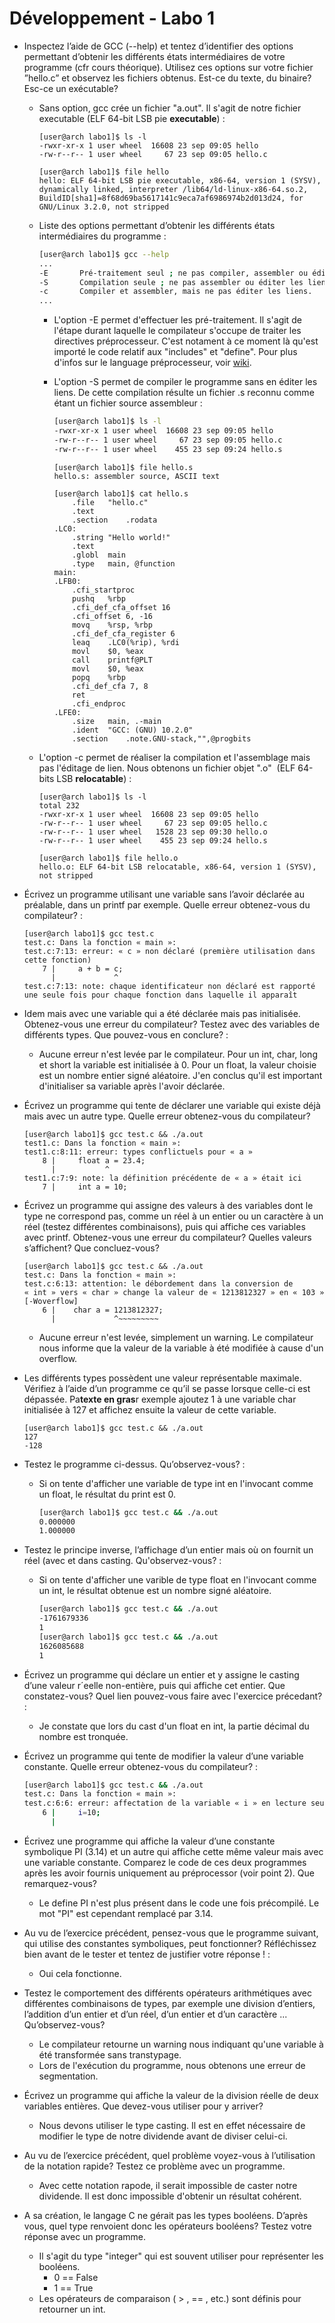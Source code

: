 # Développement - Labo 1

- Inspectez l’aide de GCC (--help) et tentez d’identifier des options permettant d’obtenir les différents états intermédiaires de votre programme (cfr cours théorique). Utilisez ces options sur votre fichier ”hello.c” et observez les fichiers obtenus. Est-ce du texte, du binaire? Esc-ce un exécutable?

    - Sans option, gcc crée un fichier "a.out". Il s'agit de notre fichier executable (ELF 64-bit LSB pie **executable**) :

        ```
        [user@arch labo1]$ ls -l
        -rwxr-xr-x 1 user wheel  16608 23 sep 09:05 hello
        -rw-r--r-- 1 user wheel     67 23 sep 09:05 hello.c
        ```
        ```
        [user@arch labo1]$ file hello
        hello: ELF 64-bit LSB pie executable, x86-64, version 1 (SYSV), dynamically linked, interpreter /lib64/ld-linux-x86-64.so.2, BuildID[sha1]=8f68d69ba5617141c9eca7af6986974b2d013d24, for GNU/Linux 3.2.0, not stripped
        ```
    - Liste des options permettant d’obtenir les différents états intermédiaires du programme :

        ```bash
        [user@arch labo1]$ gcc --help
        ...
        -E       Pré-traitement seul ; ne pas compiler, assembler ou éditer les liens.
        -S       Compilation seule ; ne pas assembler ou éditer les liens.
        -c       Compiler et assembler, mais ne pas éditer les liens.
        ...
        ```
        - L'option -E permet d'effectuer les pré-traitement. Il s'agit de l'étape durant laquelle le compilateur s'occupe de traiter les directives préprocesseur. C'est notament à ce moment là qu'est importé le code relatif aux "includes" et "define". Pour plus d'infos sur le language préprocesseur, voir [wiki](https://fr.wikibooks.org/wiki/Programmation_C/Pr%C3%A9processeur).

        - L'option -S permet de compiler le programme sans en éditer les liens. De cette compilation résulte un fichier .s reconnu comme étant un fichier source assembleur :

            ```bash
            [user@arch labo1]$ ls -l
            -rwxr-xr-x 1 user wheel  16608 23 sep 09:05 hello
            -rw-r--r-- 1 user wheel     67 23 sep 09:05 hello.c
            -rw-r--r-- 1 user wheel    455 23 sep 09:24 hello.s
            ```
            ```
            [user@arch labo1]$ file hello.s
            hello.s: assembler source, ASCII text
            ```
            ```
            [user@arch labo1]$ cat hello.s
                .file	"hello.c"
                .text
                .section	.rodata
            .LC0:
                .string	"Hello world!"
                .text
                .globl	main
                .type	main, @function
            main:
            .LFB0:
                .cfi_startproc
                pushq	%rbp
                .cfi_def_cfa_offset 16
                .cfi_offset 6, -16
                movq	%rsp, %rbp
                .cfi_def_cfa_register 6
                leaq	.LC0(%rip), %rdi
                movl	$0, %eax
                call	printf@PLT
                movl	$0, %eax
                popq	%rbp
                .cfi_def_cfa 7, 8
                ret
                .cfi_endproc
            .LFE0:
                .size	main, .-main
                .ident	"GCC: (GNU) 10.2.0"
                .section	.note.GNU-stack,"",@progbits

            ```
    - L'option -c permet de réaliser la compilation et l'assemblage mais pas l'éditage de lien. Nous obtenons un fichier objet ".o"  (ELF 64-bits LSB **relocatable**) :

        ```
        [user@arch labo1]$ ls -l
        total 232
        -rwxr-xr-x 1 user wheel  16608 23 sep 09:05 hello
        -rw-r--r-- 1 user wheel     67 23 sep 09:05 hello.c
        -rw-r--r-- 1 user wheel   1528 23 sep 09:30 hello.o
        -rw-r--r-- 1 user wheel    455 23 sep 09:24 hello.s
        ```
        ```
        [user@arch labo1]$ file hello.o
        hello.o: ELF 64-bit LSB relocatable, x86-64, version 1 (SYSV), not stripped
        ```
- Écrivez un programme utilisant une variable sans l’avoir déclarée au préalable, dans un printf par exemple. Quelle erreur obtenez-vous du compilateur? :

    ```
    [user@arch labo1]$ gcc test.c
    test.c: Dans la fonction « main »:
    test.c:7:13: erreur: « c » non déclaré (première utilisation dans cette fonction)
        7 |     a + b = c;
          |             ^
    test.c:7:13: note: chaque identificateur non déclaré est rapporté une seule fois pour chaque fonction dans laquelle il apparaît

    ```
- Idem mais avec une variable qui a été déclarée mais pas initialisée. Obtenez-vous une erreur du compilateur? Testez avec des variables de différents types. Que pouvez-vous en conclure? :

    - Aucune erreur n'est levée par le compilateur. Pour un int, char, long et short la variable est initialisée à 0. Pour un float, la valeur choisie est un nombre entier signé aléatoire. J'en conclus qu'il est important d'initialiser sa variable après l'avoir déclarée.
- Écrivez un programme qui tente de déclarer une variable qui existe déjà mais avec un autre type. Quelle erreur obtenez-vous du compilateur?

    ```
    [user@arch labo1]$ gcc test.c && ./a.out
    test1.c: Dans la fonction « main »:
    test1.c:8:11: erreur: types conflictuels pour « a »
        8 |     float a = 23.4;
          |           ^
    test1.c:7:9: note: la définition précédente de « a » était ici
        7 |     int a = 10;
    ```
- Écrivez un programme qui assigne des valeurs à des variables dont le type ne correspond pas, comme un réel à un entier ou un caractère à un réel (testez différentes combinaisons), puis qui affiche ces variables avec printf. Obtenez-vous une erreur du compilateur? Quelles valeurs s’affichent? Que concluez-vous?

    ```
    [user@arch labo1]$ gcc test.c && ./a.out
    test.c: Dans la fonction « main »:
    test.c:6:13: attention: le débordement dans la conversion de « int » vers « char » change la valeur de « 1213812327 » en « 103 » [-Woverflow]
        6 |    char a = 1213812327;
          |             ^~~~~~~~~~
    ```
    - Aucune erreur n'est levée, simplement un warning. Le compilateur nous informe que la valeur de la variable à été modifiée à cause d'un overflow.
- Les différents types possèdent une valeur représentable maximale. Vérifiez à l’aide d’un programme ce qu’il se passe lorsque celle-ci est dépassée. Pa**texte en gras**r exemple ajoutez 1 à une variable char initialisée à 127 et affichez ensuite la valeur de cette variable.

    ```
    [user@arch labo1]$ gcc test.c && ./a.out
    127
    -128
    ```
- Testez le programme ci-dessus. Qu’observez-vous? :

    - Si on tente d'afficher une variable de type int en l'invocant comme un float, le résultat du print est 0.

        ```bash
        [user@arch labo1]$ gcc test.c && ./a.out
        0.000000
        1.000000
        ```
- Testez le principe inverse, l’affichage d’un entier mais où on fournit un réel (avec et dans casting. Qu'observez-vous? :

    - Si on tente d'afficher une varible de type float en l'invocant comme un int, le résultat obtenue est un nombre signé aléatoire.

        ```bash
        [user@arch labo1]$ gcc test.c && ./a.out
        -1761679336
        1
        [user@arch labo1]$ gcc test.c && ./a.out
        1626085688
        1
        ```
- Écrivez un programme qui déclare un entier et y assigne le casting d’une valeur r´eelle non-entière, puis qui affiche cet entier. Que constatez-vous? Quel lien pouvez-vous faire avec l'exercice précedant? :

    - Je constate que lors du cast d'un float en int, la partie décimal du nombre est tronquée.
- Écrivez un programme qui tente de modifier la valeur d’une variable constante. Quelle erreur obtenez-vous du compilateur? :

    ```bash
    [user@arch labo1]$ gcc test.c && ./a.out
    test.c: Dans la fonction « main »:
    test.c:6:6: erreur: affectation de la variable « i » en lecture seule
        6 |     i=10;
          |
    ```
- Écrivez une programme qui affiche la valeur d’une constante symbolique PI (3.14) et un autre qui affiche cette même valeur mais avec une variable constante. Comparez le code de ces deux programmes après les avoir fournis uniquement au préprocessor (voir
    point 2). Que remarquez-vous?
    - Le define PI n'est plus présent dans le code une fois précompilé. Le mot "PI" est cependant remplacé par 3.14.

- Au vu de l’exercice précédent, pensez-vous que le programme suivant, qui utilise des constantes symboliques, peut fonctionner? Réfléchissez bien avant de le tester et tentez de justifier votre réponse ! :

	- Oui cela fonctionne.


- Testez le comportement des différents opérateurs arithmétiques avec différentes combinaisons de types, par exemple une division d’entiers, l’addition d’un entier et d’un réel, d’un entier et d’un caractère ...  Qu’observez-vous?
	- Le compilateur retourne un warning nous indiquant qu'une variable à été transformée sans transtypage.
	- Lors de l'exécution du programme, nous obtenons une erreur de segmentation.

- Écrivez  un  programme  qui  affiche  la  valeur  de  la  division  réelle  de  deux  variables entières.  Que devez-vous utiliser pour y arriver?

	- Nous devons utiliser le type casting. Il est en effet nécessaire de modifier le type de notre dividende avant de diviser celui-ci.

- Au vu de l’exercice précédent, quel problème voyez-vous à l’utilisation de la notation rapide? Testez ce problème avec un programme.

	- Avec cette notation rapode, il serait impossible de caster notre dividende. Il est donc impossible d'obtenir un résultat cohérent.

- A sa création, le langage C ne gérait pas les types booléens.  D’après vous, quel type renvoient donc les opérateurs booléens?  Testez votre réponse avec un programme.
	- Il s'agit du type "integer" qui est souvent utiliser pour représenter les booléens.
		- 0 == False
		- 1 == True
	- Les opérateurs de comparaison ( > , == , etc.) sont définis pour retourner un int.
